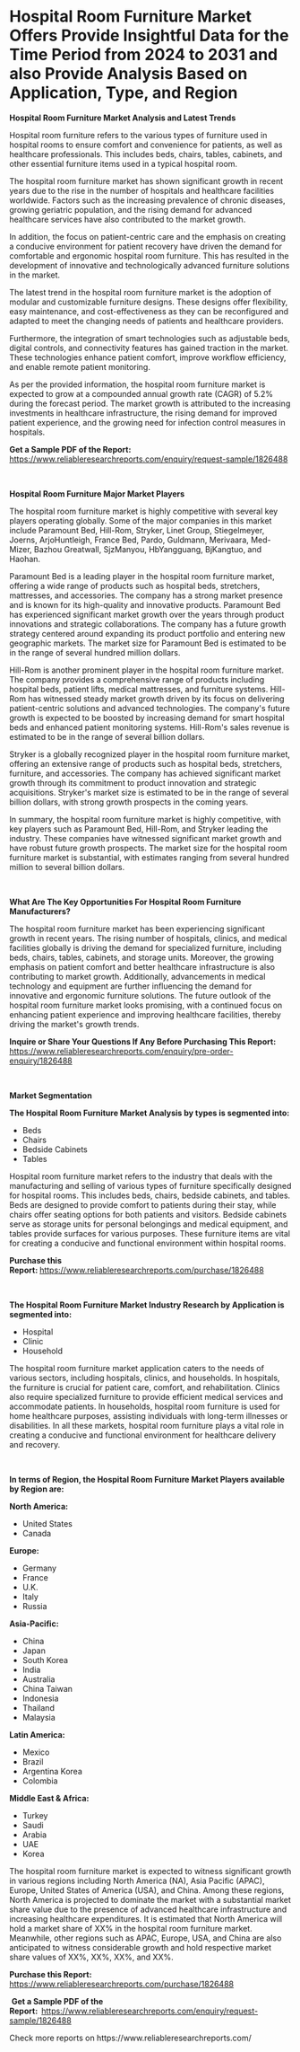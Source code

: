 <p><h1>Hospital Room Furniture Market Offers Provide Insightful Data for the Time Period from 2024 to 2031 and also Provide Analysis Based on Application, Type, and Region</h1></p><p><strong>Hospital Room Furniture Market Analysis and Latest Trends</strong></p>
<p><p>Hospital room furniture refers to the various types of furniture used in hospital rooms to ensure comfort and convenience for patients, as well as healthcare professionals. This includes beds, chairs, tables, cabinets, and other essential furniture items used in a typical hospital room.</p><p>The hospital room furniture market has shown significant growth in recent years due to the rise in the number of hospitals and healthcare facilities worldwide. Factors such as the increasing prevalence of chronic diseases, growing geriatric population, and the rising demand for advanced healthcare services have also contributed to the market growth.</p><p>In addition, the focus on patient-centric care and the emphasis on creating a conducive environment for patient recovery have driven the demand for comfortable and ergonomic hospital room furniture. This has resulted in the development of innovative and technologically advanced furniture solutions in the market.</p><p>The latest trend in the hospital room furniture market is the adoption of modular and customizable furniture designs. These designs offer flexibility, easy maintenance, and cost-effectiveness as they can be reconfigured and adapted to meet the changing needs of patients and healthcare providers.</p><p>Furthermore, the integration of smart technologies such as adjustable beds, digital controls, and connectivity features has gained traction in the market. These technologies enhance patient comfort, improve workflow efficiency, and enable remote patient monitoring.</p><p>As per the provided information, the hospital room furniture market is expected to grow at a compounded annual growth rate (CAGR) of 5.2% during the forecast period. The market growth is attributed to the increasing investments in healthcare infrastructure, the rising demand for improved patient experience, and the growing need for infection control measures in hospitals.</p></p>
<p><strong>Get a Sample PDF of the Report:&nbsp;</strong> <a href="https://www.reliableresearchreports.com/enquiry/request-sample/1826488">https://www.reliableresearchreports.com/enquiry/request-sample/1826488</a></p>
<p>&nbsp;</p>
<p><strong>Hospital Room Furniture Major Market Players</strong></p>
<p><p>The hospital room furniture market is highly competitive with several key players operating globally. Some of the major companies in this market include Paramount Bed, Hill-Rom, Stryker, Linet Group, Stiegelmeyer, Joerns, ArjoHuntleigh, France Bed, Pardo, Guldmann, Merivaara, Med-Mizer, Bazhou Greatwall, SjzManyou, HbYangguang, BjKangtuo, and Haohan.</p><p>Paramount Bed is a leading player in the hospital room furniture market, offering a wide range of products such as hospital beds, stretchers, mattresses, and accessories. The company has a strong market presence and is known for its high-quality and innovative products. Paramount Bed has experienced significant market growth over the years through product innovations and strategic collaborations. The company has a future growth strategy centered around expanding its product portfolio and entering new geographic markets. The market size for Paramount Bed is estimated to be in the range of several hundred million dollars.</p><p>Hill-Rom is another prominent player in the hospital room furniture market. The company provides a comprehensive range of products including hospital beds, patient lifts, medical mattresses, and furniture systems. Hill-Rom has witnessed steady market growth driven by its focus on delivering patient-centric solutions and advanced technologies. The company's future growth is expected to be boosted by increasing demand for smart hospital beds and enhanced patient monitoring systems. Hill-Rom's sales revenue is estimated to be in the range of several billion dollars.</p><p>Stryker is a globally recognized player in the hospital room furniture market, offering an extensive range of products such as hospital beds, stretchers, furniture, and accessories. The company has achieved significant market growth through its commitment to product innovation and strategic acquisitions. Stryker's market size is estimated to be in the range of several billion dollars, with strong growth prospects in the coming years.</p><p>In summary, the hospital room furniture market is highly competitive, with key players such as Paramount Bed, Hill-Rom, and Stryker leading the industry. These companies have witnessed significant market growth and have robust future growth prospects. The market size for the hospital room furniture market is substantial, with estimates ranging from several hundred million to several billion dollars.</p></p>
<p>&nbsp;</p>
<p><strong>What Are The Key Opportunities For Hospital Room Furniture Manufacturers?</strong></p>
<p><p>The hospital room furniture market has been experiencing significant growth in recent years. The rising number of hospitals, clinics, and medical facilities globally is driving the demand for specialized furniture, including beds, chairs, tables, cabinets, and storage units. Moreover, the growing emphasis on patient comfort and better healthcare infrastructure is also contributing to market growth. Additionally, advancements in medical technology and equipment are further influencing the demand for innovative and ergonomic furniture solutions. The future outlook of the hospital room furniture market looks promising, with a continued focus on enhancing patient experience and improving healthcare facilities, thereby driving the market's growth trends.</p></p>
<p><strong>Inquire or Share Your Questions If Any Before Purchasing This Report:</strong> <a href="https://www.reliableresearchreports.com/enquiry/pre-order-enquiry/1826488">https://www.reliableresearchreports.com/enquiry/pre-order-enquiry/1826488</a></p>
<p>&nbsp;</p>
<p><strong>Market Segmentation</strong></p>
<p><strong>The Hospital Room Furniture Market Analysis by types is segmented into:</strong></p>
<p><ul><li>Beds</li><li>Chairs</li><li>Bedside Cabinets</li><li>Tables</li></ul></p>
<p><p>Hospital room furniture market refers to the industry that deals with the manufacturing and selling of various types of furniture specifically designed for hospital rooms. This includes beds, chairs, bedside cabinets, and tables. Beds are designed to provide comfort to patients during their stay, while chairs offer seating options for both patients and visitors. Bedside cabinets serve as storage units for personal belongings and medical equipment, and tables provide surfaces for various purposes. These furniture items are vital for creating a conducive and functional environment within hospital rooms.</p></p>
<p><strong>Purchase this Report:&nbsp;</strong><a href="https://www.reliableresearchreports.com/purchase/1826488">https://www.reliableresearchreports.com/purchase/1826488</a></p>
<p>&nbsp;</p>
<p><strong>The Hospital Room Furniture Market Industry Research by Application is segmented into:</strong></p>
<p><ul><li>Hospital</li><li>Clinic</li><li>Household</li></ul></p>
<p><p>The hospital room furniture market application caters to the needs of various sectors, including hospitals, clinics, and households. In hospitals, the furniture is crucial for patient care, comfort, and rehabilitation. Clinics also require specialized furniture to provide efficient medical services and accommodate patients. In households, hospital room furniture is used for home healthcare purposes, assisting individuals with long-term illnesses or disabilities. In all these markets, hospital room furniture plays a vital role in creating a conducive and functional environment for healthcare delivery and recovery.</p></p>
<p>&nbsp;</p>
<p><strong>In terms of Region, the Hospital Room Furniture Market Players available by Region are:</strong></p>
<p>
    <p> <strong> North America: </strong>
        <ul>
            <li>United States</li>
            <li>Canada</li>
        </ul>
        </p> 
    <p> <strong> Europe: </strong>
        <ul>
            <li>Germany</li>
            <li>France</li>
            <li>U.K.</li>
            <li>Italy</li>
            <li>Russia</li>
        </ul>
        </p> 
    <p> <strong> Asia-Pacific: </strong>
        <ul>
            <li>China</li>
            <li>Japan</li>
            <li>South Korea</li>
            <li>India</li>
            <li>Australia</li>
            <li>China Taiwan</li>
            <li>Indonesia</li>
            <li>Thailand</li>
            <li>Malaysia</li>
        </ul>
        </p> 
    <p> <strong> Latin America: </strong>
        <ul>
            <li>Mexico</li>
            <li>Brazil</li>
            <li>Argentina Korea</li>
            <li>Colombia</li>
        </ul>
        </p> 
    <p> <strong> Middle East & Africa: </strong>
        <ul>
            <li>Turkey</li>
            <li>Saudi</li>
            <li>Arabia</li>
            <li>UAE</li>
            <li>Korea</li>
        </ul>
    </p>
    </p>
<p><p>The hospital room furniture market is expected to witness significant growth in various regions including North America (NA), Asia Pacific (APAC), Europe, United States of America (USA), and China. Among these regions, North America is projected to dominate the market with a substantial market share value due to the presence of advanced healthcare infrastructure and increasing healthcare expenditures. It is estimated that North America will hold a market share of XX% in the hospital room furniture market. Meanwhile, other regions such as APAC, Europe, USA, and China are also anticipated to witness considerable growth and hold respective market share values of XX%, XX%, XX%, and XX%.</p></p>
<p><strong>Purchase this Report: </strong><a href="https://www.reliableresearchreports.com/purchase/1826488">https://www.reliableresearchreports.com/purchase/1826488</a></p>
<p>&nbsp;<strong>Get a Sample PDF of the Report:&nbsp;&nbsp;</strong><a href="https://www.reliableresearchreports.com/enquiry/request-sample/1826488">https://www.reliableresearchreports.com/enquiry/request-sample/1826488</a></p>
<p><strong></strong></p>
<p>Check more reports on https://www.reliableresearchreports.com/</p>